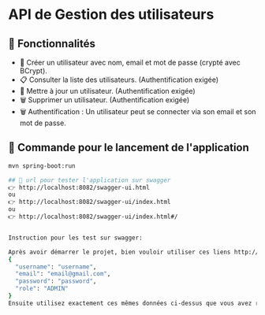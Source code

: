 # API de Gestion des utilisateurs

## 📌 Fonctionnalités
- 📄 Créer un utilisateur avec nom, email et mot de passe (crypté avec
	BCrypt).
- 📋 Consulter la liste des utilisateurs. (Authentification exigée)
- 📝 Mettre à jour un utilisateur. (Authentification exigée)
- 🗑️ Supprimer un utilisateur. (Authentification exigée)
- 🗑️ Authentification : Un utilisateur peut se connecter via son email et son
	mot de passe.

## 🚀 Commande pour le lancement de l'application
```bash
mvn spring-boot:run

## 🚀 url pour tester l'application sur swagger
👉 http://localhost:8082/swagger-ui.html
ou
👉 http://localhost:8082/swagger-ui/index.html
ou
👉 http://localhost:8082/swagger-ui/index.html#/


Instruction pour les test sur swagger:

Après avoir démarrer le projet, bien vouloir utiliser ces liens http://localhost:8082/swagger-ui/index.html#/   ou ceci http://localhost:8082/swagger-ui/index.html pour avoir accès à l’interface graphique de swagger puis créer un utilisateur (avec pour rôle ADMIN) sur l’API POST /api/auth/register Ajouter un nouveau utilisateur avec par exemple les données suivantes :
{
  "username": "username",
  "email": "email@gmail.com",
  "password": "password",
  "role": "ADMIN"
}
Ensuite utilisez exactement ces mêmes données ci-dessus que vous avez renseignés pour vous authentifier à travers l’API POST/api/auth/login, une fois connecté utilisez le token qui ous sera genéré sur Authorize(un symbole de cadenas) puis coller uniquement le token du genre(HYjjsbdk5rzfgbjfe6...) dans le champ value qui vous sera proposé ensuite cliquez sur close tout en restant connecté car c’est une fois authentifié que vous pouvez tester toutes les autres API car elles exigent d’être d’abord authentifiées avant de faire toutes opérations sur les autres API.




